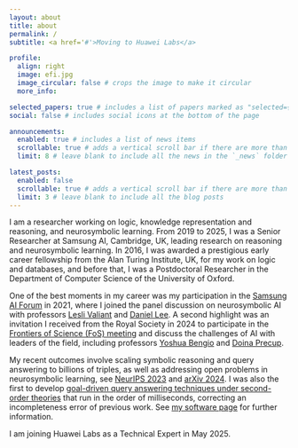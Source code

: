 ```yaml
---
layout: about
title: about
permalink: /
subtitle: <a href='#'>Moving to Huawei Labs</a>

profile:
  align: right
  image: efi.jpg
  image_circular: false # crops the image to make it circular
  more_info: 

selected_papers: true # includes a list of papers marked as "selected={true}"
social: false # includes social icons at the bottom of the page

announcements:
  enabled: true # includes a list of news items
  scrollable: true # adds a vertical scroll bar if there are more than 3 news items
  limit: 8 # leave blank to include all the news in the `_news` folder

latest_posts:
  enabled: false
  scrollable: true # adds a vertical scroll bar if there are more than 3 new posts items
  limit: 3 # leave blank to include all the blog posts
---
```


I am a researcher working on logic, knowledge representation and reasoning, and neurosymbolic learning.
From 2019 to 2025, I was a Senior Researcher at Samsung AI, Cambridge, UK, leading research on reasoning and neurosymbolic learning. 
In 2016, I was awarded a prestigious early career fellowship from the Alan Turing Institute, UK, for my work on logic and databases, and before that, I was a Postdoctoral Researcher in the Department of Computer Science of the University of Oxford. 


One of the best moments in my career was my participation in the <a href="https://research.samsung.com/2021saif">Samsung AI Forum</a> in 2021, where I joined the panel discussion on neurosymbolic AI with professors <a href='#'>Lesli Valiant</a> and <a href='#'>Daniel Lee</a>. A second highlight was an invitation I received from the Royal Society in 2024 to participate in the <a href="https://rsc-src.ca/en/events/frontiers-science-2024">Frontiers of Science (FoS) meeting</a> and discuss the challenges of AI with leaders of the field, including professors <a href='#'>Yoshua Bengio</a> and <a href='#'>Doina Precup</a>.

My recent outcomes involve scaling symbolic reasoning and query answering to billions of triples, as well as addressing open problems in neurosymbolic learning, see 
<a href="https://papers.nips.cc/paper_files/paper/2023/hash/1e83498c3eafe109a44b12979c2c73db-Abstract-Conference.html">NeurIPS 2023</a> and <a href="https://arxiv.org/abs/2407.10000">arXiv 2024</a>. I was also the first to develop 
<a href="https://tsamoura.github.io/projects/11_project.html">goal-driven query answering techniques under second-order theories</a> that run in the order of milliseconds, correcting an incompleteness error of previous work.  See <a href="https://tsamoura.github.io/projects/">my software page</a> for further information.

I am joining Huawei Labs as a Technical Expert in May 2025. 

